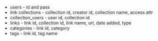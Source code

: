 - users - id and pass
- link collections - collection id, creator id, collection name, access attr
- collection_users - user id, collection id
- links - link id, collection id, link name, url, date added, type
- categories - link id, category
- tags - link id, tag name
